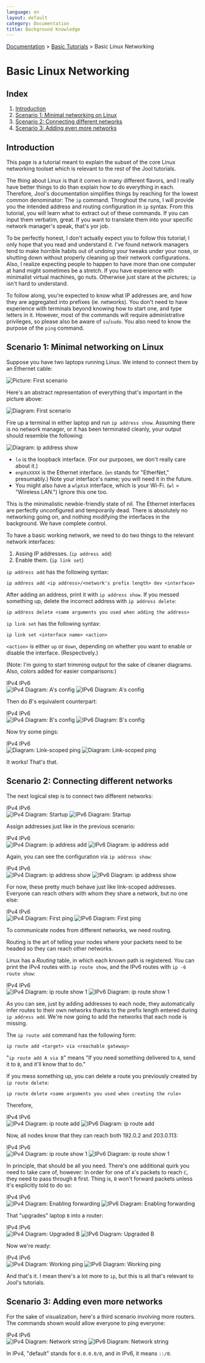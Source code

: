 ```yaml
---
language: en
layout: default
category: Documentation
title: Background Knowledge
---
```


[Documentation](documentation.html) > [Basic Tutorials](documentation.html#basic-tutorials) > Basic Linux Networking

# Basic Linux Networking

## Index

1. [Introduction](#introduction)
2. [Scenario 1: Minimal networking on Linux](#scenario-1-minimal-networking-on-linux)
3. [Scenario 2: Connecting different networks](#scenario-2-connecting-different-networks)
4. [Scenario 3: Adding even more networks](#scenario-3-adding-even-more-networks)

## Introduction

This page is a tutorial meant to explain the subset of the core Linux networking toolset which is relevant to the rest of the Jool tutorials.

The thing about Linux is that it comes in many different flavors, and I really have better things to do than explain how to do everything in each. Therefore, Jool's documentation simplifies things by reaching for the lowest common denominator: The `ip` command. Throghout the runs, I will provide you the intended address and routing configuration in `ip` syntax. From this tutorial, you will learn what to extract out of these commands. If you can input them verbatim, great. If you want to translate them into your specific network manager's speak, that's yor job.

To be perfectly honest, I don't actually expect you to follow this tutorial; I only hope that you read and understand it. I've found network managers tend to make horrible habits out of undoing your tweaks under your nose, or shutting down without properly cleaning up their network configurations. Also, I realize expecting people to happen to have more than one computer at hand might sometimes be a stretch. If you have experience with minimalist virtual machines, go nuts. Otherwise just stare at the pictures; `ip` isn't hard to understand.

To follow along, you're expected to know what IP addresses are, and how they are aggregated into prefixes (ie. networks). You don't need to have experience with terminals beyond knowing how to start one, and type letters in it. However, most of the commands will require administrative privileges, so please also be aware of `su`/`sudo`. You also need to know the purpose of the `ping` command.

## Scenario 1: Minimal networking on Linux

Suppose you have two laptops running Linux. We intend to connect them by an Ethernet cable:

![Picture: First scenario](../images/tutorial/bg/1-photo.jpg)

Here's an abstract representation of everything that's important in the picture above:

![Diagram: First scenario](../images/tutorial/bg/1-startup.svg)

Fire up a terminal in either laptop and run `ip address show`. Assuming there is no network manager, or it has been terminated cleanly, your output should resemble the following:

![Diagram: ip address show](../images/tutorial/bg/1-ip-address-show.svg)

- `lo` is the loopback interface. (For our purposes, we don't really care about it.)
- `enpXsXXXX` is the Ethernet interface. (`en` stands for "EtherNet," presumably.) Note your interface's name; you will need it in the future.
- You might also have a `wlpXsX` interface, which is your Wi-Fi. (`wl` = "Wireless LAN.") Ignore this one too.

This is the minimalistic newbie-friendly state of nil. The Ethernet interfaces are perfectly unconfigured and temporarily dead. There is absolutely no networking going on, and nothing modifying the interfaces in the background. We have complete control.

To have a basic working network, we need to do two things to the relevant network interfaces:

1. Assing IP addresses. (`ip address add`)
2. Enable them. (`ip link set`)

`ip address add` has the following syntax:

	ip address add <ip address>/<network's prefix length> dev <interface>

After adding an address, print it with `ip address show`. If you messed something up, delete the incorrect address with `ip address delete`:

	ip address delete <same arguments you used when adding the address>

`ip link set` has the following syntax:

	ip link set <interface name> <action>

`<action>` is either `up` or `down`, depending on whether you want to enable or disable the interface. (Respectively.)

(Note: I'm going to start trimming output for the sake of cleaner diagrams. Also, colors added for easier comparisons:)

<div>
	<div class="selector-menu">
		<span>IPv4</span>
		<span>IPv6</span>
	</div>
	<div class="selector-items">
		<img src="../images/tutorial/bg/v4/1-laptop1.svg" alt="IPv4 Diagram: A's config" />
		<img src="../images/tutorial/bg/v6/1-laptop1.svg" alt="IPv6 Diagram: A's config" />
	</div>
</div>

Then do _B_'s equivalent counterpart:

<div>
	<div class="selector-menu">
		<span>IPv4</span>
		<span>IPv6</span>
	</div>
	<div class="selector-items">
		<img src="../images/tutorial/bg/v4/1-laptop2.svg" alt="IPv4 Diagram: B's config" />
		<img src="../images/tutorial/bg/v6/1-laptop2.svg" alt="IPv6 Diagram: B's config" />
	</div>
</div>

Now try some pings:

<div>
	<div class="selector-menu">
		<span>IPv4</span>
		<span>IPv6</span>
	</div>
	<div class="selector-items">
		<img src="../images/tutorial/bg/v4/1-ping.svg" alt="Diagram: Link-scoped ping" />
		<img src="../images/tutorial/bg/v6/1-ping.svg" alt="Diagram: Link-scoped ping" />
	</div>
</div>

It works! That's that.

## Scenario 2: Connecting different networks

The next logical step is to connect two different networks:

<div>
	<div class="selector-menu">
		<span>IPv4</span>
		<span>IPv6</span>
	</div>
	<div class="selector-items">
		<img src="../images/tutorial/bg/v4/2-startup.svg" alt="IPv4 Diagram: Startup" />
		<img src="../images/tutorial/bg/v6/2-startup.svg" alt="IPv6 Diagram: Startup" />
	</div>
</div>

Assign addresses just like in the previous scenario:

<div>
	<div class="selector-menu">
		<span>IPv4</span>
		<span>IPv6</span>
	</div>
	<div class="selector-items">
		<img src="../images/tutorial/bg/v4/2-addr-add.svg" alt="IPv4 Diagram: ip address add" />
		<img src="../images/tutorial/bg/v6/2-addr-add.svg" alt="IPv6 Diagram: ip address add" />
	</div>
</div>

Again, you can see the configuration via `ip address show`:

<div>
	<div class="selector-menu">
		<span>IPv4</span>
		<span>IPv6</span>
	</div>
	<div class="selector-items">
		<img src="../images/tutorial/bg/v4/2-addr-show.svg" alt="IPv4 Diagram: ip address show" />
		<img src="../images/tutorial/bg/v6/2-addr-show.svg" alt="IPv6 Diagram: ip address show" />
	</div>
</div>

For now, these pretty much behave just like link-scoped addresses. Everyone can reach others with whom they share a network, but no one else:

<div>
	<div class="selector-menu">
		<span>IPv4</span>
		<span>IPv6</span>
	</div>
	<div class="selector-items">
		<img src="../images/tutorial/bg/v4/2-addr-ping.svg" alt="IPv4 Diagram: First ping" />
		<img src="../images/tutorial/bg/v6/2-addr-ping.svg" alt="IPv6 Diagram: First ping" />
	</div>
</div>

To communicate nodes from different networks, we need routing.

Routing is the art of telling your nodes where your packets need to be headed so they can reach other networks.

Linux has a _Routing_ table, in which each known path is registered. You can print the IPv4 routes with `ip route show`, and the IPv6 routes with `ip -6 route show`:

<div>
	<div class="selector-menu">
		<span>IPv4</span>
		<span>IPv6</span>
	</div>
	<div class="selector-items">
		<img src="../images/tutorial/bg/v4/2-route-show-1.svg" alt="IPv4 Diagram: ip route show 1" />
		<img src="../images/tutorial/bg/v6/2-route-show-1.svg" alt="IPv6 Diagram: ip route show 1" />
	</div>
</div>

As you can see, just by adding addresses to each node, they automatically infer routes to their own networks thanks to the prefix length entered during `ip address add`. We're now going to add the networks that each node is missing.

The `ip route add` command has the following form:

	ip route add <target> via <reachable gateway>

"`ip route add A via B`" means "If you need something delivered to `A`, send it to `B`, and it'll know that to do."

If you mess something up, you can delete a route you previously created by `ip route delete`:

	ip route delete <same arguments you used when creating the rule>

Therefore,

<div>
	<div class="selector-menu">
		<span>IPv4</span>
		<span>IPv6</span>
	</div>
	<div class="selector-items">
		<img src="../images/tutorial/bg/v4/2-route-add.svg" alt="IPv4 Diagram: ip route add" />
		<img src="../images/tutorial/bg/v6/2-route-add.svg" alt="IPv6 Diagram: ip route add" />
	</div>
</div>

Now, all nodes know that they can reach both 192.0.2 and 203.0.113:

<div>
	<div class="selector-menu">
		<span>IPv4</span>
		<span>IPv6</span>
	</div>
	<div class="selector-items">
		<img src="../images/tutorial/bg/v4/2-route-show-2.svg" alt="IPv4 Diagram: ip route show 1" />
		<img src="../images/tutorial/bg/v6/2-route-show-2.svg" alt="IPv6 Diagram: ip route show 1" />
	</div>
</div>

In principle, that should be all you need. There's one additional quirk you need to take care of, however: In order for one of `A`'s packets to reach `C`, they need to pass through `B` first. Thing is, `B` won't forward packets unless it's explicitly told to do so:

<div>
	<div class="selector-menu">
		<span>IPv4</span>
		<span>IPv6</span>
	</div>
	<div class="selector-items">
		<img src="../images/tutorial/bg/v4/2-sysctl-enable.svg" alt="IPv4 Diagram: Enabling forwarding" />
		<img src="../images/tutorial/bg/v6/2-sysctl-enable.svg" alt="IPv6 Diagram: Enabling forwarding" />
	</div>
</div>

That "upgrades" laptop `B` into a router:

<div>
	<div class="selector-menu">
		<span>IPv4</span>
		<span>IPv6</span>
	</div>
	<div class="selector-items">
		<img src="../images/tutorial/bg/v4/2-sysctl-enabled.svg" alt="IPv4 Diagram: Upgraded B" />
		<img src="../images/tutorial/bg/v6/2-sysctl-enabled.svg" alt="IPv6 Diagram: Upgraded B" />
	</div>
</div>

Now we're ready:

<div>
	<div class="selector-menu">
		<span>IPv4</span>
		<span>IPv6</span>
	</div>
	<div class="selector-items">
		<img src="../images/tutorial/bg/v4/2-sysctl-ping.svg" alt="IPv4 Diagram: Working ping" />
		<img src="../images/tutorial/bg/v6/2-sysctl-ping.svg" alt="IPv6 Diagram: Working ping" />
	</div>
</div>

And that's it. I mean there's a lot more to `ip`, but this is all that's relevant to Jool's tutorials.

## Scenario 3: Adding even more networks

For the sake of visualization, here's a third scenario involving more routers. The commands shown would allow everyone to ping everyone:

<div>
	<div class="selector-menu">
		<span>IPv4</span>
		<span>IPv6</span>
	</div>
	<div class="selector-items">
		<img src="../images/tutorial/bg/v4/3.svg" alt="IPv4 Diagram: Network string" />
		<img src="../images/tutorial/bg/v6/3.svg" alt="IPv6 Diagram: Network string" />
	</div>
</div>

In IPv4, "default" stands for `0.0.0.0/0`, and in IPv6, it means `::/0`.

